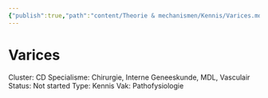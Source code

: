 ```yaml
---
{"publish":true,"path":"content/Theorie & mechanismen/Kennis/Varices.md","permalink":"/content/theorie-and-mechanismen/kennis/varices/"}
---
```


# Varices

Cluster: CD
Specialisme: Chirurgie, Interne Geneeskunde, MDL, Vasculair
Status: Not started
Type: Kennis
Vak: Pathofysiologie
